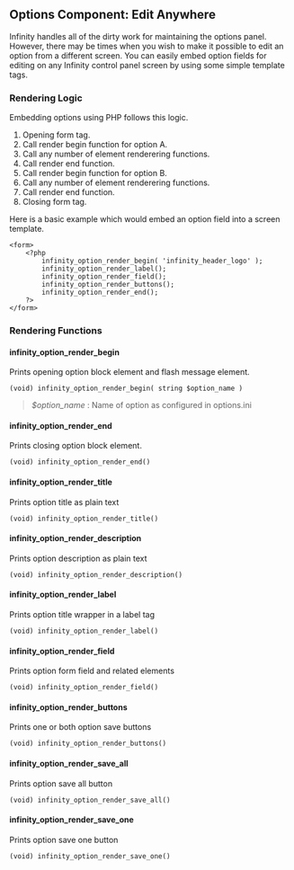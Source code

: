 ## Options Component: Edit Anywhere

Infinity handles all of the dirty work for maintaining the options panel. However, there may be
times when you wish to make it possible to edit an option from a different screen. You can easily
embed option fields for editing on any Infinity control panel screen by using some simple template
tags.

<ul class="infinity-docs-menu"></ul>

### Rendering Logic

Embedding options using PHP follows this logic.

1. Opening form tag.
1. Call render begin function for option A.
1. Call any number of element renderering functions.
1. Call render end function.
1. Call render begin function for option B.
1. Call any number of element renderering functions.
1. Call render end function.
1. Closing form tag.

Here is a basic example which would embed an option field into a screen template.

	<form>
		<?php
			infinity_option_render_begin( 'infinity_header_logo' );
			infinity_option_render_label();
			infinity_option_render_field();
			infinity_option_render_buttons();
			infinity_option_render_end();
		?>
	</form>

### Rendering Functions

#### infinity\_option\_render\_begin

Prints opening option block element and flash message element.

	(void) infinity_option_render_begin( string $option_name )

> _$option\_name_ : Name of option as configured in options.ini

#### infinity\_option\_render\_end

Prints closing option block element.

	(void) infinity_option_render_end()

#### infinity\_option\_render\_title

Prints option title as plain text

	(void) infinity_option_render_title()

#### infinity\_option\_render\_description

Prints option description as plain text

	(void) infinity_option_render_description()

#### infinity\_option\_render\_label

Prints option title wrapper in a label tag

	(void) infinity_option_render_label()

#### infinity\_option\_render\_field

Prints option form field and related elements

	(void) infinity_option_render_field()

#### infinity\_option\_render\_buttons

Prints one or both option save buttons

	(void) infinity_option_render_buttons()

#### infinity\_option\_render\_save_all

Prints option save all button

	(void) infinity_option_render_save_all()

#### infinity\_option\_render\_save_one

Prints option save one button

	(void) infinity_option_render_save_one()